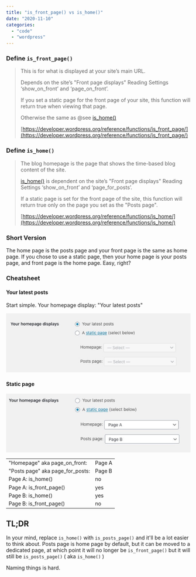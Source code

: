 ```yaml
---
title: "is_front_page() vs is_home()"
date: "2020-11-10"
categories:
  - "code"
  - "wordpress"
---
```


### Define `is_front_page()`

> This is for what is displayed at your site’s main URL.
>
> Depends on the site’s "Front page displays" Reading Settings ‘show_on_front’ and ‘page_on_front’.
>
> If you set a static page for the front page of your site, this function will return true when viewing that page.
>
> Otherwise the same as @see [is_home()](https://developer.wordpress.org/reference/functions/is_home/)
>
> [https://developer.wordpress.org/reference/functions/is_front_page/](https://developer.wordpress.org/reference/functions/is_front_page/)

### Define `is_home()`

> The blog homepage is the page that shows the time-based blog content of the site.
>
> [is_home()](https://developer.wordpress.org/reference/functions/is_home/) is dependent on the site’s "Front page displays" Reading Settings ‘show_on_front’ and ‘page_for_posts’.
>
> If a static page is set for the front page of the site, this function will return true only on the page you set as the "Posts page".
>
> [https://developer.wordpress.org/reference/functions/is_home/](https://developer.wordpress.org/reference/functions/is_home/)

### Short Version

The home page is the posts page and your front page is the same as home page. If you chose to use a static page, then your home page is your posts page, and front page is the home page. Easy, right?

### Cheatsheet

#### Your latest posts

Start simple. Your homepage display: "Your latest posts"

[![](images/Screen-Shot-2020-11-10-at-1.00.36-PM.jpg)](https://pyronaur.com/wp-content/uploads/2020/11/Screen-Shot-2020-11-10-at-1.00.36-PM.jpg)

#### Static page

[![](images/Screen-Shot-2020-11-10-at-1.10.54-PM.jpg)](https://pyronaur.com/wp-content/uploads/2020/11/Screen-Shot-2020-11-10-at-1.10.54-PM.jpg)

|                                  |        |
| -------------------------------- | ------ |
| "Homepage" aka page_on_front:    | Page A |
| "Posts page" aka page_for_posts: | Page B |
| Page A: is_home()                | no     |
| Page A: is_front_page()          | yes    |
| Page B: is_home()                | yes    |
| Page B: is_front_page()          | no     |
  
## TL;DR

In your mind, replace `is_home()` with `is_posts_page()` and it'll be a lot easier to think about. Posts page is home page by default, but it can be moved to a dedicated page, at which point it will no longer be `is_front_page()` but it will still be `is_posts_page()` ( aka `is_home()` )

Naming things is hard.
